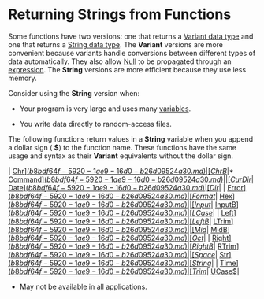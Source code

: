 
# Returning Strings from Functions

Some functions have two versions: one that returns a  [Variant data type](b8bdf64f-5920-1ae9-16d0-b26d09524a30.md) and one that returns a [String data type](b8bdf64f-5920-1ae9-16d0-b26d09524a30.md). The  **Variant** versions are more convenient because variants handle conversions between different types of data automatically. They also allow [Null](b8bdf64f-5920-1ae9-16d0-b26d09524a30.md) to be propagated through an [expression](b8bdf64f-5920-1ae9-16d0-b26d09524a30.md). The  **String** versions are more efficient because they use less memory.

Consider using the  **String** version when:




- Your program is very large and uses many  [variables](b8bdf64f-5920-1ae9-16d0-b26d09524a30.md).
    
- You write data directly to random-access files.
    

The following functions return values in a  **String** variable when you append a dollar sign ( **$**) to the function name. These functions have the same usage and syntax as their  **Variant** equivalents without the dollar sign.


| [Chr$](b8bdf64f-5920-1ae9-16d0-b26d09524a30.md)| [ChrB$](b8bdf64f-5920-1ae9-16d0-b26d09524a30.md)|* [Command$](b8bdf64f-5920-1ae9-16d0-b26d09524a30.md)|
| [CurDir$](b8bdf64f-5920-1ae9-16d0-b26d09524a30.md)| [Date$](b8bdf64f-5920-1ae9-16d0-b26d09524a30.md)| [Dir$](b8bdf64f-5920-1ae9-16d0-b26d09524a30.md)|
| [Error$](b8bdf64f-5920-1ae9-16d0-b26d09524a30.md)| [Format$](b8bdf64f-5920-1ae9-16d0-b26d09524a30.md)| [Hex$](b8bdf64f-5920-1ae9-16d0-b26d09524a30.md)|
| [Input$](b8bdf64f-5920-1ae9-16d0-b26d09524a30.md)| [InputB$](b8bdf64f-5920-1ae9-16d0-b26d09524a30.md)| [LCase$](b8bdf64f-5920-1ae9-16d0-b26d09524a30.md)|
| [Left$](b8bdf64f-5920-1ae9-16d0-b26d09524a30.md)| [LeftB$](b8bdf64f-5920-1ae9-16d0-b26d09524a30.md)| [LTrim$](b8bdf64f-5920-1ae9-16d0-b26d09524a30.md)|
| [Mid$](b8bdf64f-5920-1ae9-16d0-b26d09524a30.md)| [MidB$](b8bdf64f-5920-1ae9-16d0-b26d09524a30.md)| [Oct$](b8bdf64f-5920-1ae9-16d0-b26d09524a30.md)|
| [Right$](b8bdf64f-5920-1ae9-16d0-b26d09524a30.md)| [RightB$](b8bdf64f-5920-1ae9-16d0-b26d09524a30.md)| [RTrim$](b8bdf64f-5920-1ae9-16d0-b26d09524a30.md)|
| [Space$](b8bdf64f-5920-1ae9-16d0-b26d09524a30.md)| [Str$](b8bdf64f-5920-1ae9-16d0-b26d09524a30.md)| [String$](b8bdf64f-5920-1ae9-16d0-b26d09524a30.md)|
| [Time$](b8bdf64f-5920-1ae9-16d0-b26d09524a30.md)| [Trim$](b8bdf64f-5920-1ae9-16d0-b26d09524a30.md)| [UCase$](b8bdf64f-5920-1ae9-16d0-b26d09524a30.md)|


* May not be available in all applications.

